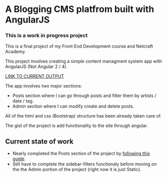 # A Blogging CMS platfrom built with AngularJS

### This is a work in progress project

This is a final project of my Front End Development course and Netcraft Academy.

This project involves creating a simple content managment system app with AngularJS (Not Angular 2 / 4).

[LINK TO CURRENT OUTPUT](https://rongootman.github.io/CMS-angularJS/)


The app involves two major sections:
- Posts section where I can go through posts and filter them by artists / date / tag.  
- Admin section where I can modify create and delete posts.


All of the html and css (Bootstrap) structure has been already taken care of.

The gist of the project is add functionality to the site through angular.


## Current state of work
- Nearly completed the Posts section of the project by [following this guide](https://rongootman.github.io/CMS-angularJS/README.html).
- Still have to complete the sidebar-filters functionaly before moving on the the Admin portion of the project (right now it is just Static).  





